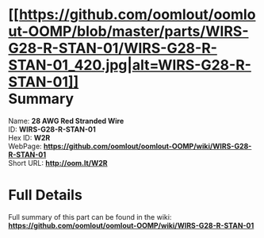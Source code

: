 
[[https://github.com/oomlout/oomlout-OOMP/blob/master/parts/WIRS-G28-R-STAN-01/WIRS-G28-R-STAN-01_420.jpg|alt=WIRS-G28-R-STAN-01]]     
Summary
=================
  
Name: __28 AWG Red Stranded Wire__    
ID: __WIRS-G28-R-STAN-01__   
Hex ID: __W2R__   
WebPage: __https://github.com/oomlout/oomlout-OOMP/wiki/WIRS-G28-R-STAN-01__   
Short URL: __http://oom.lt/W2R__   

Full Details
==========================
Full summary of this part can be found in the wiki:   
__https://github.com/oomlout/oomlout-OOMP/wiki/WIRS-G28-R-STAN-01__    

